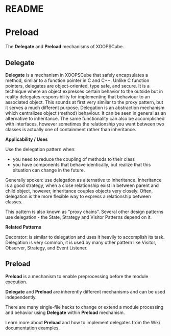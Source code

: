 README
====

# Preload

The **Delegate** and **Preload** mechanisms of XOOPSCube.

## Delegate

**Delegate** is a mechanism in XOOPSCube that safely encapsulates a method, similar to a function pointer in C and C++. Unlike C function pointers, delegates are object-oriented, type safe, and secure. It is a technique where an object expresses certain behavior to the outside but in reality delegates responsibility for implementing that behaviour to an associated object. This sounds at first very similar to the proxy pattern, but it serves a much different purpose. Delegation is an abstraction mechanism which centralizes object (method) behaviour. It can be seen in general as an alternative to inheritance. The same functionality can also be accomplished with interfaces, however sometimes the relationship you want between two classes is actually one of containment rather than inheritance.

**Applicability / Uses**

Use the delegation pattern when:

+ you need to reduce the coupling of methods to their class
+ you have components that behave identically, but realize that this situation can change in the future.

Generally spoken: use delegation as alternative to inheritance. Inheritance is a good strategy, when a close relationship exist in between parent and child object, however, inheritance couples objects very closely. Often, delegation is the more flexible way to express a relationship between classes.

This pattern is also known as "proxy chains". Several other design patterns use delegation - the State, Strategy and Visitor Patterns depend on it.

**Related Patterns**

Decorator: is similar to delegation and uses it heavily to accomplish its task.
Delegation is very common, it is used by many other pattern like Visitor, Observer, Strategy, and Event Listener.

## Preload

**Preload** is a mechanism to enable preprocessing before the module execution.

**Delegate** and **Preload** are inherently different mechanisms and can be used independently.

There are many single-file hacks to change or extend a module processing and behavior using **Delegate** within **Preload** mechanism.

Learn more about **Preload** and how to implement delegates from the Wiki documentation examples.

